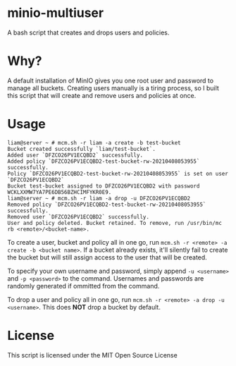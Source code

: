 # minio-multiuser

A bash script that creates and drops users and policies.

# Why?

A default installation of MinIO gives you one root user and password to manage all buckets. Creating users manually is a tiring process, so I built this script that will create and remove users and policies at once.

# Usage

```
liam@server ~ # mcm.sh -r liam -a create -b test-bucket
Bucket created successfully `liam/test-bucket`.
Added user `DFZCO26PV1ECQBD2` successfully.
Added policy `DFZCO26PV1ECQBD2-test-bucket-rw-20210408053955` successfully.
Policy `DFZCO26PV1ECQBD2-test-bucket-rw-20210408053955` is set on user `DFZCO26PV1ECQBD2`
Bucket test-bucket assigned to DFZCO26PV1ECQBD2 with password WCKLXXMW7YA7PE6DB56BZHCIMFYKR0E9.
liam@server ~ # mcm.sh -r liam -a drop -u DFZCO26PV1ECQBD2
Removed policy `DFZCO26PV1ECQBD2-test-bucket-rw-20210408053955` successfully.
Removed user `DFZCO26PV1ECQBD2` successfully.
User and policy deleted. Bucket retained. To remove, run /usr/bin/mc rb <remote>/<bucket-name>.
```

To create a user, bucket and policy all in one go, run `mcm.sh -r <remote> -a create -b <bucket name>`. If a bucket already exists, it'll silently fail to create the bucket but will still assign access to the user that will be created.

To specify your own username and password, simply append `-u <username>` and `-p <password>` to the command. Usernames and passwords are randomly generated if ommitted from the command.

To drop a user and policy all in one go, run `mcm.sh -r <remote> -a drop -u <username>`. This does **NOT** drop a bucket by default.

# License

This script is licensed under the MIT Open Source License

